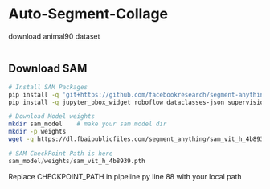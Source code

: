 # Auto-Segment-Collage

download animal90 dataset
```bash

```


## Download SAM
```bash
# Install SAM Packages
pip install -q 'git+https://github.com/facebookresearch/segment-anything.git'
pip install -q jupyter_bbox_widget roboflow dataclasses-json supervision

# Download Model weights
mkdir sam_model    # make your sam model dir
mkdir -p weights
wget -q https://dl.fbaipublicfiles.com/segment_anything/sam_vit_h_4b8939.pth -P ./weights
```

```python
# SAM CheckPoint Path is here 
sam_model/weights/sam_vit_h_4b8939.pth
```


Replace CHECKPOINT_PATH in pipeline.py line 88 with your local path
